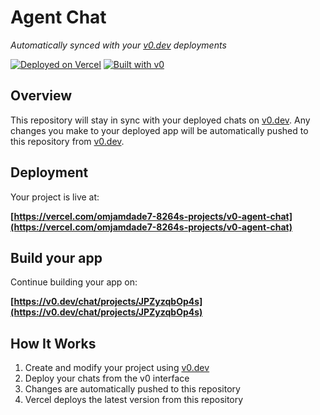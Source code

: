 # Agent Chat 

*Automatically synced with your [v0.dev](https://v0.dev) deployments*

[![Deployed on Vercel](https://img.shields.io/badge/Deployed%20on-Vercel-black?style=for-the-badge&logo=vercel)](https://vercel.com/omjamdade7-8264s-projects/v0-agent-chat)
[![Built with v0](https://img.shields.io/badge/Built%20with-v0.dev-black?style=for-the-badge)](https://v0.dev/chat/projects/JPZyzqbOp4s)

## Overview

This repository will stay in sync with your deployed chats on [v0.dev](https://v0.dev).
Any changes you make to your deployed app will be automatically pushed to this repository from [v0.dev](https://v0.dev).

## Deployment

Your project is live at:

**[https://vercel.com/omjamdade7-8264s-projects/v0-agent-chat](https://vercel.com/omjamdade7-8264s-projects/v0-agent-chat)**

## Build your app

Continue building your app on:

**[https://v0.dev/chat/projects/JPZyzqbOp4s](https://v0.dev/chat/projects/JPZyzqbOp4s)**

## How It Works

1. Create and modify your project using [v0.dev](https://v0.dev)
2. Deploy your chats from the v0 interface
3. Changes are automatically pushed to this repository
4. Vercel deploys the latest version from this repository